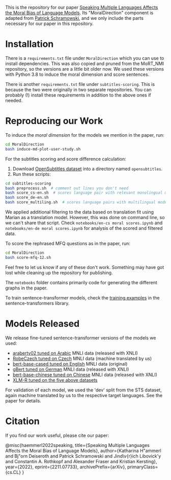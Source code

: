 This is the repository for our paper [Speaking Multiple Languages Affects the Moral Bias of Language Models](https://arxiv.org/abs/2211.07733).
Its "MoralDirection" component is adapted from [Patrick Schramowski](https://github.com/ml-research/MoRT_NMI), and we only include the parts necessary for our paper in this repository.

# Installation

There is a `requirements.txt` file under `MoralDirection` which you can use to install dependencies.
This was also copied and pruned from the MoRT_NMI repository, so the versions are a little bit older now.
We used these versions with Python 3.8 to induce the moral dimension and score sentences.

There is another `requirements.txt` file under `subtitles-scoring`.
This is because the two were originally in two separate repositories.
You can probably (!) install these requirements in addition to the above ones if needed.


# Reproducing our Work

To induce the *moral dimension* for the models we mention in the paper, run:

```bash
cd MoralDirection
bash induce-md-plot-user-study.sh
```

For the subtitles scoring and score difference calculation:

1. Download [OpenSubtitles dataset](https://opus.nlpl.eu/OpenSubtitles-v2018.php) into a directory named `opensubtitles`.
2. Run these scripts:

```bash
cd subtitles-scoring
bash preprocess.sh  # comment out lines you don't need
bash score_cs-en.sh  # scores language pair with relevant monolingual models
bash score_de-en.sh
bash score_multiling.sh  # scores language pairs with multilingual model. analogous for other pairs
```

We applied additional filtering to the data based on translation fit using Marian as a translation model.
However, this was done on command line, so we can't share that script.
Check `notebooks/en-cs moral scores.ipynb` and `notebooks/en-de moral scores.ipynb` for analysis of the scored and filtered data.

To score the rephrased MFQ questions as in the paper, run:

```bash
cd MoralDirection
bash score-mfq-12.sh
```

Feel free to let us know if any of these don't work. 
Something may have got lost while cleaning up the repository for publishing.

The `notebooks` folder contains primarily code for generating the different graphs in the paper.

To train sentence-transformer models, check the [training examples](https://github.com/UKPLab/sentence-transformers/blob/master/examples/training/) 
in the sentence-transformers library. 


# Models Released

We release fine-tuned sentence-transformer versions of the models we used:

- [arabertv02 tuned on Arabic](https://huggingface.co/kathaem/aubmindlab-arabertv02-base-sentence-transformer-xnli-ar) MNLI data (released with XNLI)
- [RobeCzech tuned on Czech](https://huggingface.co/kathaem/ufal-robeczech-base-sentence-transformer-mnli-cs) MNLI data (machine translated by us)
- [bert-base-cased tuned on English](https://huggingface.co/kathaem/bert-base-cased-sentence-transformer-mnli-en) MNLI data (original)
- [gBert tuned on German](https://huggingface.co/kathaem/deepset-gbert-base-sentence-transformer-xnli-de) MNLI data (released with XNLI)
- [bert-base-chinese tuned on Chinese](https://huggingface.co/kathaem/bert-base-chinese-sentence-transformer-xnli-zh) MNLI data (released with XNLI)
- [XLM-R tuned on the five above datasets](https://huggingface.co/kathaem/xlm-roberta-base-sentence-transformer-nli-5langs)

For validation of each model, we used the 'dev' split from the STS dataset, 
again machine translated by us to the respective target languages.
See the paper for details.


# Citation

If you find our work useful, please cite our paper:

@misc{haemmerl2022speaking,
      title={Speaking Multiple Languages Affects the Moral Bias of Language Models}, 
      author={Katharina H\"ammerl and Bj\"orn Deiseroth and Patrick Schramowski and Jind\v{r}ich Libovick\'y and Constantin A. Rothkopf and Alexander Fraser and Kristian Kersting},
      year={2022},
      eprint={2211.07733},
      archivePrefix={arXiv},
      primaryClass={cs.CL}
}
